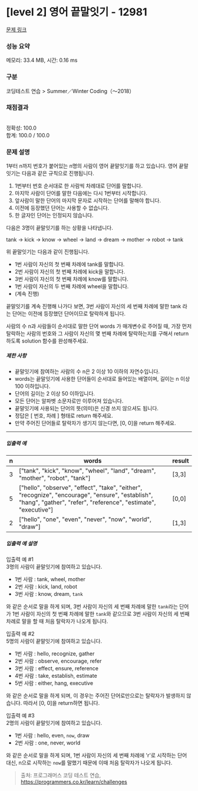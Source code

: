 # [level 2] 영어 끝말잇기 - 12981 

[문제 링크](https://school.programmers.co.kr/learn/courses/30/lessons/12981) 

### 성능 요약

메모리: 33.4 MB, 시간: 0.16 ms

### 구분

코딩테스트 연습 > Summer／Winter Coding（～2018）

### 채점결과

<br/>정확성: 100.0<br/>합계: 100.0 / 100.0

### 문제 설명

<p style="user-select: auto;">1부터 n까지 번호가 붙어있는 n명의 사람이 영어 끝말잇기를 하고 있습니다. 영어 끝말잇기는 다음과 같은 규칙으로 진행됩니다. </p>

<ol style="user-select: auto;">
<li style="user-select: auto;">1번부터 번호 순서대로 한 사람씩 차례대로 단어를 말합니다. </li>
<li style="user-select: auto;">마지막 사람이 단어를 말한 다음에는 다시 1번부터 시작합니다. </li>
<li style="user-select: auto;">앞사람이 말한 단어의 마지막 문자로 시작하는 단어를 말해야 합니다. </li>
<li style="user-select: auto;">이전에 등장했던 단어는 사용할 수 없습니다. </li>
<li style="user-select: auto;">한 글자인 단어는 인정되지 않습니다. </li>
</ol>

<p style="user-select: auto;">다음은 3명이 끝말잇기를 하는 상황을 나타냅니다. </p>

<p style="user-select: auto;">tank → kick → know → wheel → land → dream → mother → robot → tank</p>

<p style="user-select: auto;">위 끝말잇기는 다음과 같이 진행됩니다.</p>

<ul style="user-select: auto;">
<li style="user-select: auto;">1번 사람이 자신의 첫 번째 차례에 tank를 말합니다.</li>
<li style="user-select: auto;">2번 사람이 자신의 첫 번째 차례에 kick을 말합니다.</li>
<li style="user-select: auto;">3번 사람이 자신의 첫 번째 차례에 know를 말합니다.</li>
<li style="user-select: auto;">1번 사람이 자신의 두 번째 차례에 wheel을 말합니다.</li>
<li style="user-select: auto;">(계속 진행)</li>
</ul>

<p style="user-select: auto;">끝말잇기를 계속 진행해 나가다 보면, 3번 사람이 자신의 세 번째 차례에 말한 tank 라는 단어는 이전에 등장했던 단어이므로 탈락하게 됩니다. </p>

<p style="user-select: auto;">사람의 수 n과 사람들이 순서대로 말한 단어 words 가 매개변수로 주어질 때, 가장 먼저 탈락하는 사람의 번호와 그 사람이 자신의 몇 번째 차례에 탈락하는지를 구해서 return 하도록 solution 함수를 완성해주세요.</p>

<h5 style="user-select: auto;">제한 사항</h5>

<ul style="user-select: auto;">
<li style="user-select: auto;">끝말잇기에 참여하는 사람의 수 n은 2 이상 10 이하의 자연수입니다.</li>
<li style="user-select: auto;">words는 끝말잇기에 사용한 단어들이 순서대로 들어있는 배열이며, 길이는 n 이상 100 이하입니다.</li>
<li style="user-select: auto;">단어의 길이는 2 이상 50 이하입니다.</li>
<li style="user-select: auto;">모든 단어는 알파벳 소문자로만 이루어져 있습니다.</li>
<li style="user-select: auto;">끝말잇기에 사용되는 단어의 뜻(의미)은 신경 쓰지 않으셔도 됩니다.</li>
<li style="user-select: auto;">정답은 [ 번호, 차례 ] 형태로 return 해주세요.</li>
<li style="user-select: auto;">만약 주어진 단어들로 탈락자가 생기지 않는다면, [0, 0]을 return 해주세요.</li>
</ul>

<hr style="user-select: auto;">

<h5 style="user-select: auto;">입출력 예</h5>
<table class="table" style="user-select: auto;">
        <thead style="user-select: auto;"><tr style="user-select: auto;">
<th style="user-select: auto;">n</th>
<th style="user-select: auto;">words</th>
<th style="user-select: auto;">result</th>
</tr>
</thead>
        <tbody style="user-select: auto;"><tr style="user-select: auto;">
<td style="user-select: auto;">3</td>
<td style="user-select: auto;">["tank", "kick", "know", "wheel", "land", "dream", "mother", "robot", "tank"]</td>
<td style="user-select: auto;">[3,3]</td>
</tr>
<tr style="user-select: auto;">
<td style="user-select: auto;">5</td>
<td style="user-select: auto;">["hello", "observe", "effect", "take", "either", "recognize", "encourage", "ensure", "establish", "hang", "gather", "refer", "reference", "estimate", "executive"]</td>
<td style="user-select: auto;">[0,0]</td>
</tr>
<tr style="user-select: auto;">
<td style="user-select: auto;">2</td>
<td style="user-select: auto;">["hello", "one", "even", "never", "now", "world", "draw"]</td>
<td style="user-select: auto;">[1,3]</td>
</tr>
</tbody>
      </table>
<h5 style="user-select: auto;">입출력 예 설명</h5>

<p style="user-select: auto;">입출력 예 #1<br style="user-select: auto;">
3명의 사람이 끝말잇기에 참여하고 있습니다.</p>

<ul style="user-select: auto;">
<li style="user-select: auto;">1번 사람 : tank, wheel, mother</li>
<li style="user-select: auto;">2번 사람 : kick, land, robot</li>
<li style="user-select: auto;">3번 사람 : know, dream, <code style="user-select: auto;">tank</code></li>
</ul>

<p style="user-select: auto;">와 같은 순서로 말을 하게 되며, 3번 사람이 자신의 세 번째 차례에 말한 <code style="user-select: auto;">tank</code>라는 단어가 1번 사람이 자신의 첫 번째 차례에 말한 <code style="user-select: auto;">tank</code>와 같으므로 3번 사람이 자신의 세 번째 차례로 말을 할 때 처음 탈락자가 나오게 됩니다.</p>

<p style="user-select: auto;">입출력 예 #2<br style="user-select: auto;">
5명의 사람이 끝말잇기에 참여하고 있습니다.</p>

<ul style="user-select: auto;">
<li style="user-select: auto;">1번 사람 : hello, recognize, gather</li>
<li style="user-select: auto;">2번 사람 : observe,  encourage, refer</li>
<li style="user-select: auto;">3번 사람 : effect, ensure, reference</li>
<li style="user-select: auto;">4번 사람 : take, establish, estimate</li>
<li style="user-select: auto;">5번 사람 : either, hang, executive</li>
</ul>

<p style="user-select: auto;">와 같은 순서로 말을 하게 되며, 이 경우는 주어진 단어로만으로는 탈락자가 발생하지 않습니다. 따라서 [0, 0]을 return하면 됩니다.</p>

<p style="user-select: auto;">입출력 예 #3<br style="user-select: auto;">
2명의 사람이 끝말잇기에 참여하고 있습니다.</p>

<ul style="user-select: auto;">
<li style="user-select: auto;">1번 사람 : hello, even, <code style="user-select: auto;">now</code>, draw</li>
<li style="user-select: auto;">2번 사람 : one, never, world</li>
</ul>

<p style="user-select: auto;">와 같은 순서로 말을 하게 되며, 1번 사람이 자신의 세 번째 차례에 'r'로 시작하는 단어 대신, n으로 시작하는 <code style="user-select: auto;">now</code>를 말했기 때문에 이때 처음 탈락자가 나오게 됩니다.</p>


> 출처: 프로그래머스 코딩 테스트 연습, https://programmers.co.kr/learn/challenges